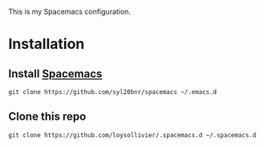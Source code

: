 This is my Spacemacs configuration.

# Installation
## Install [Spacemacs](http://spacemacs.org/#)
`git clone https://github.com/syl20bnr/spacemacs ~/.emacs.d`

## Clone this repo
`git clone https://github.com/loysollivier/.spacemacs.d ~/.spacemacs.d`
